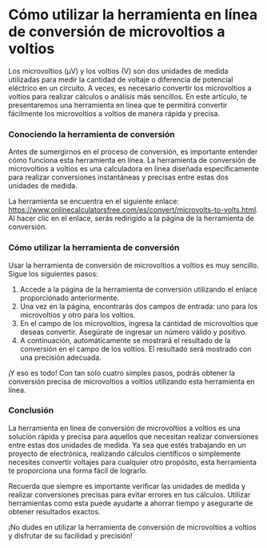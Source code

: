Cómo utilizar la herramienta en línea de conversión de microvoltios a voltios
=============================================================================

Los microvoltios (µV) y los voltios (V) son dos unidades de medida utilizadas para medir la cantidad de voltaje o diferencia de potencial eléctrico en un circuito. A veces, es necesario convertir los microvoltios a voltios para realizar cálculos o análisis más sencillos. En este artículo, te presentaremos una herramienta en línea que te permitirá convertir fácilmente los microvoltios a voltios de manera rápida y precisa.

### Conociendo la herramienta de conversión

Antes de sumergirnos en el proceso de conversión, es importante entender cómo funciona esta herramienta en línea. La herramienta de conversión de microvoltios a voltios es una calculadora en línea diseñada específicamente para realizar conversiones instantáneas y precisas entre estas dos unidades de medida.

La herramienta se encuentra en el siguiente enlace: <https://www.onlinecalculatorsfree.com/es/convert/microvolts-to-volts.html>. Al hacer clic en el enlace, serás redirigido a la página de la herramienta de conversión.

### Cómo utilizar la herramienta de conversión

Usar la herramienta de conversión de microvoltios a voltios es muy sencillo. Sigue los siguientes pasos:

1. Accede a la página de la herramienta de conversión utilizando el enlace proporcionado anteriormente.
2. Una vez en la página, encontrarás dos campos de entrada: uno para los microvoltios y otro para los voltios.
3. En el campo de los microvoltios, ingresa la cantidad de microvoltios que deseas convertir. Asegúrate de ingresar un número válido y positivo.
4. A continuación, automáticamente se mostrará el resultado de la conversión en el campo de los voltios. El resultado será mostrado con una precisión adecuada.

¡Y eso es todo! Con tan solo cuatro simples pasos, podrás obtener la conversión precisa de microvoltios a voltios utilizando esta herramienta en línea.

### Conclusión

La herramienta en línea de conversión de microvoltios a voltios es una solución rápida y precisa para aquellos que necesitan realizar conversiones entre estas dos unidades de medida. Ya sea que estés trabajando en un proyecto de electrónica, realizando cálculos científicos o simplemente necesites convertir voltajes para cualquier otro propósito, esta herramienta te proporciona una forma fácil de lograrlo.

Recuerda que siempre es importante verificar las unidades de medida y realizar conversiones precisas para evitar errores en tus cálculos. Utilizar herramientas como esta puede ayudarte a ahorrar tiempo y asegurarte de obtener resultados exactos.

¡No dudes en utilizar la herramienta de conversión de microvoltios a voltios y disfrutar de su facilidad y precisión!